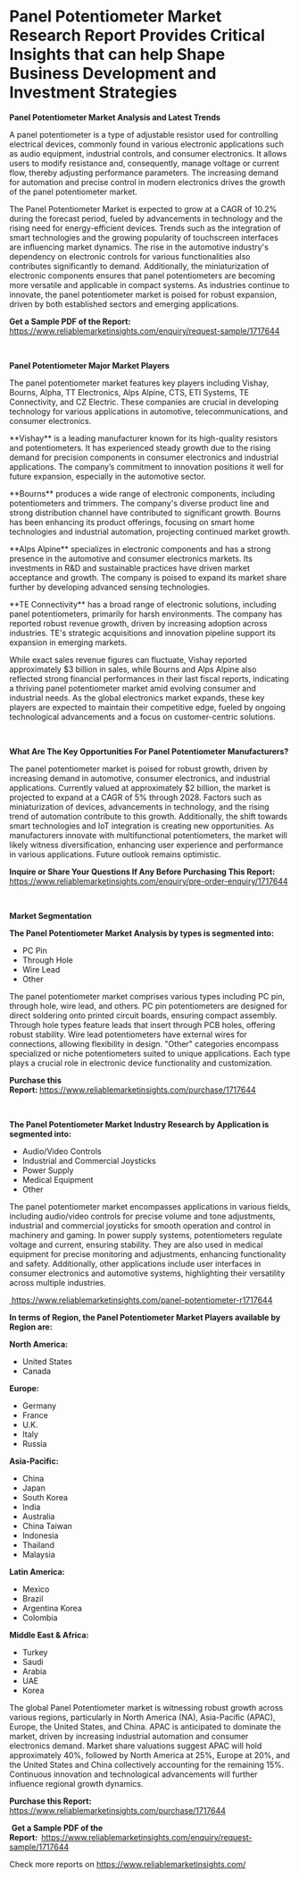 <p><h1>Panel Potentiometer Market Research Report Provides Critical Insights that can help Shape Business Development and Investment Strategies</h1></p><p><strong>Panel Potentiometer Market Analysis and Latest Trends</strong></p>
<p><p>A panel potentiometer is a type of adjustable resistor used for controlling electrical devices, commonly found in various electronic applications such as audio equipment, industrial controls, and consumer electronics. It allows users to modify resistance and, consequently, manage voltage or current flow, thereby adjusting performance parameters. The increasing demand for automation and precise control in modern electronics drives the growth of the panel potentiometer market.</p><p>The Panel Potentiometer Market is expected to grow at a CAGR of 10.2% during the forecast period, fueled by advancements in technology and the rising need for energy-efficient devices. Trends such as the integration of smart technologies and the growing popularity of touchscreen interfaces are influencing market dynamics. The rise in the automotive industry's dependency on electronic controls for various functionalities also contributes significantly to demand. Additionally, the miniaturization of electronic components ensures that panel potentiometers are becoming more versatile and applicable in compact systems. As industries continue to innovate, the panel potentiometer market is poised for robust expansion, driven by both established sectors and emerging applications.</p></p>
<p><strong>Get a Sample PDF of the Report:&nbsp;</strong> <a href="https://www.reliablemarketinsights.com/enquiry/request-sample/1717644?utm_campaign=1558&utm_medium=2&utm_source=Github&utm_content=ia&utm_term=11022025&utm_id=panel-potentiometer">https://www.reliablemarketinsights.com/enquiry/request-sample/1717644</a></p>
<p>&nbsp;</p>
<p><strong>Panel Potentiometer Major Market Players</strong></p>
<p><p>The panel potentiometer market features key players including Vishay, Bourns, Alpha, TT Electronics, Alps Alpine, CTS, ETI Systems, TE Connectivity, and CZ Electric. These companies are crucial in developing technology for various applications in automotive, telecommunications, and consumer electronics.</p><p>**Vishay** is a leading manufacturer known for its high-quality resistors and potentiometers. It has experienced steady growth due to the rising demand for precision components in consumer electronics and industrial applications. The company’s commitment to innovation positions it well for future expansion, especially in the automotive sector.</p><p>**Bourns** produces a wide range of electronic components, including potentiometers and trimmers. The company's diverse product line and strong distribution channel have contributed to significant growth. Bourns has been enhancing its product offerings, focusing on smart home technologies and industrial automation, projecting continued market growth.</p><p>**Alps Alpine** specializes in electronic components and has a strong presence in the automotive and consumer electronics markets. Its investments in R&D and sustainable practices have driven market acceptance and growth. The company is poised to expand its market share further by developing advanced sensing technologies.</p><p>**TE Connectivity** has a broad range of electronic solutions, including panel potentiometers, primarily for harsh environments. The company has reported robust revenue growth, driven by increasing adoption across industries. TE's strategic acquisitions and innovation pipeline support its expansion in emerging markets.</p><p>While exact sales revenue figures can fluctuate, Vishay reported approximately $3 billion in sales, while Bourns and Alps Alpine also reflected strong financial performances in their last fiscal reports, indicating a thriving panel potentiometer market amid evolving consumer and industrial needs. As the global electronics market expands, these key players are expected to maintain their competitive edge, fueled by ongoing technological advancements and a focus on customer-centric solutions.</p></p>
<p>&nbsp;</p>
<p><strong>What Are The Key Opportunities For Panel Potentiometer Manufacturers?</strong></p>
<p><p>The panel potentiometer market is poised for robust growth, driven by increasing demand in automotive, consumer electronics, and industrial applications. Currently valued at approximately $2 billion, the market is projected to expand at a CAGR of 5% through 2028. Factors such as miniaturization of devices, advancements in technology, and the rising trend of automation contribute to this growth. Additionally, the shift towards smart technologies and IoT integration is creating new opportunities. As manufacturers innovate with multifunctional potentiometers, the market will likely witness diversification, enhancing user experience and performance in various applications. Future outlook remains optimistic.</p></p>
<p><strong>Inquire or Share Your Questions If Any Before Purchasing This Report:</strong> <a href="https://www.reliablemarketinsights.com/enquiry/pre-order-enquiry/1717644?utm_campaign=1558&utm_medium=2&utm_source=Github&utm_content=ia&utm_term=11022025&utm_id=panel-potentiometer">https://www.reliablemarketinsights.com/enquiry/pre-order-enquiry/1717644</a></p>
<p>&nbsp;</p>
<p><strong>Market Segmentation</strong></p>
<p><strong>The Panel Potentiometer Market Analysis by types is segmented into:</strong></p>
<p><ul><li>PC Pin</li><li>Through Hole</li><li>Wire Lead</li><li>Other</li></ul></p>
<p><p>The panel potentiometer market comprises various types including PC pin, through hole, wire lead, and others. PC pin potentiometers are designed for direct soldering onto printed circuit boards, ensuring compact assembly. Through hole types feature leads that insert through PCB holes, offering robust stability. Wire lead potentiometers have external wires for connections, allowing flexibility in design. "Other" categories encompass specialized or niche potentiometers suited to unique applications. Each type plays a crucial role in electronic device functionality and customization.</p></p>
<p><strong>Purchase this Report:&nbsp;</strong><a href="https://www.reliablemarketinsights.com/purchase/1717644?utm_campaign=1558&utm_medium=2&utm_source=Github&utm_content=ia&utm_term=11022025&utm_id=panel-potentiometer">https://www.reliablemarketinsights.com/purchase/1717644</a></p>
<p>&nbsp;</p>
<p><strong>The Panel Potentiometer Market Industry Research by Application is segmented into:</strong></p>
<p><ul><li>Audio/Video Controls</li><li>Industrial and Commercial Joysticks</li><li>Power Supply</li><li>Medical Equipment</li><li>Other</li></ul></p>
<p><p>The panel potentiometer market encompasses applications in various fields, including audio/video controls for precise volume and tone adjustments, industrial and commercial joysticks for smooth operation and control in machinery and gaming. In power supply systems, potentiometers regulate voltage and current, ensuring stability. They are also used in medical equipment for precise monitoring and adjustments, enhancing functionality and safety. Additionally, other applications include user interfaces in consumer electronics and automotive systems, highlighting their versatility across multiple industries.</p></p>
<p><a href="https://www.reliablemarketinsights.com/panel-potentiometer-r1717644?utm_campaign=1558&utm_medium=2&utm_source=Github&utm_content=ia&utm_term=11022025&utm_id=panel-potentiometer">&nbsp;https://www.reliablemarketinsights.com/panel-potentiometer-r1717644</a></p>
<p><strong>In terms of Region, the Panel Potentiometer Market Players available by Region are:</strong></p>
<p>
    <p> <strong> North America: </strong>
        <ul>
            <li>United States</li>
            <li>Canada</li>
        </ul>
        </p> 
    <p> <strong> Europe: </strong>
        <ul>
            <li>Germany</li>
            <li>France</li>
            <li>U.K.</li>
            <li>Italy</li>
            <li>Russia</li>
        </ul>
        </p> 
    <p> <strong> Asia-Pacific: </strong>
        <ul>
            <li>China</li>
            <li>Japan</li>
            <li>South Korea</li>
            <li>India</li>
            <li>Australia</li>
            <li>China Taiwan</li>
            <li>Indonesia</li>
            <li>Thailand</li>
            <li>Malaysia</li>
        </ul>
        </p> 
    <p> <strong> Latin America: </strong>
        <ul>
            <li>Mexico</li>
            <li>Brazil</li>
            <li>Argentina Korea</li>
            <li>Colombia</li>
        </ul>
        </p> 
    <p> <strong> Middle East & Africa: </strong>
        <ul>
            <li>Turkey</li>
            <li>Saudi</li>
            <li>Arabia</li>
            <li>UAE</li>
            <li>Korea</li>
        </ul>
    </p>
    </p>
<p><p>The global Panel Potentiometer market is witnessing robust growth across various regions, particularly in North America (NA), Asia-Pacific (APAC), Europe, the United States, and China. APAC is anticipated to dominate the market, driven by increasing industrial automation and consumer electronics demand. Market share valuations suggest APAC will hold approximately 40%, followed by North America at 25%, Europe at 20%, and the United States and China collectively accounting for the remaining 15%. Continuous innovation and technological advancements will further influence regional growth dynamics.</p></p>
<p><strong>Purchase this Report: </strong><a href="https://www.reliablemarketinsights.com/purchase/1717644?utm_campaign=1558&utm_medium=2&utm_source=Github&utm_content=ia&utm_term=11022025&utm_id=panel-potentiometer">https://www.reliablemarketinsights.com/purchase/1717644</a></p>
<p>&nbsp;<strong>Get a Sample PDF of the Report:&nbsp;&nbsp;</strong><a href="https://www.reliablemarketinsights.com/enquiry/request-sample/1717644?utm_campaign=1558&utm_medium=2&utm_source=Github&utm_content=ia&utm_term=11022025&utm_id=panel-potentiometer">https://www.reliablemarketinsights.com/enquiry/request-sample/1717644</a></p>
<p><strong></strong></p>
<p>Check more reports on <a href="https://www.reliablemarketinsights.com/?utm_campaign=1558&utm_medium=2&utm_source=Github&utm_content=ia&utm_term=11022025&utm_id=panel-potentiometer">https://www.reliablemarketinsights.com/</a></p>